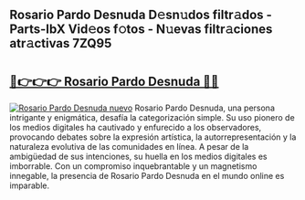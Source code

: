 ## Rosario Pardo Desnuda D𝚎sn𝚞dos filtr𝚊dos - Parts-IbX Vid𝚎os f𝚘tos - N𝚞evas filtr𝚊ciones atr𝚊ctivas 7ZQ95

# <h2><a href="http://mbatmwe.tromn.icu/?c=Rosario+Pardo+Desnuda">🔗👉👉👉 Rosario Pardo Desnuda 🔗🔗</a></h2>

[![Rosario Pardo Desnuda nuevo](https://i.imgur.com/pEAQMta.gif)](http://mbatmwe.tromn.icu/?c=Rosario+Pardo+Desnuda)
Rosario Pardo Desnuda, una persona intrigante y enigmática, desafía la categorización simple. Su uso pionero de los medios digitales ha cautivado y enfurecido a los observadores, provocando debates sobre la expresión artística, la autorrepresentación y la naturaleza evolutiva de las comunidades en línea. A pesar de la ambigüedad de sus intenciones, su huella en los medios digitales es imborrable. Con un compromiso inquebrantable y un magnetismo innegable, la presencia de Rosario Pardo Desnuda en el mundo online es imparable.
